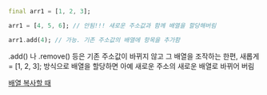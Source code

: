 ```dart
final arr1 = [1, 2, 3];

arr1 = [4, 5, 6]; // 안됨!!! 새로운 주소값과 함께 배열을 할당해버림

arr1.add(4); // 가능. 기존 주소값의 배열에 항목을 추가함
```

.add() 나 .remove() 등은 기존 주소값이 바뀌지 않고 그 배열을 조작하는 한편, 새롭게 = [1, 2, 3]; 방식으로 배열을 할당하면 아예 새로운 주소의 새로운 배열로 바뀌어 버림

[배열 복사할 때](/Flutter/일반/배열%20복사할%20때.md)